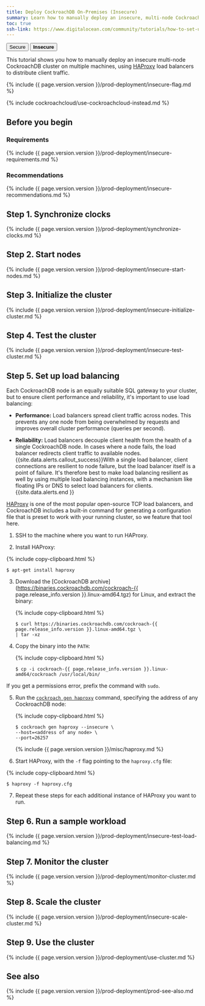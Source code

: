 ```yaml
---
title: Deploy CockroachDB On-Premises (Insecure)
summary: Learn how to manually deploy an insecure, multi-node CockroachDB cluster on multiple machines.
toc: true
ssh-link: https://www.digitalocean.com/community/tutorials/how-to-set-up-ssh-keys--2
---
```


<div class="filters filters-big clearfix">
  <a href="deploy-cockroachdb-on-premises.html"><button class="filter-button">Secure</button></a>
  <a href="deploy-cockroachdb-on-premises-insecure.html"><button class="filter-button current"><strong>Insecure</strong></button></a>
</div>

This tutorial shows you how to manually deploy an insecure multi-node CockroachDB cluster on multiple machines, using [HAProxy](http://www.haproxy.org/) load balancers to distribute client traffic.

{% include {{ page.version.version }}/prod-deployment/insecure-flag.md %}

{% include cockroachcloud/use-cockroachcloud-instead.md %}

## Before you begin

### Requirements

{% include {{ page.version.version }}/prod-deployment/insecure-requirements.md %}

### Recommendations

{% include {{ page.version.version }}/prod-deployment/insecure-recommendations.md %}

## Step 1. Synchronize clocks

{% include {{ page.version.version }}/prod-deployment/synchronize-clocks.md %}

## Step 2. Start nodes

{% include {{ page.version.version }}/prod-deployment/insecure-start-nodes.md %}

## Step 3. Initialize the cluster

{% include {{ page.version.version }}/prod-deployment/insecure-initialize-cluster.md %}

## Step 4. Test the cluster

{% include {{ page.version.version }}/prod-deployment/insecure-test-cluster.md %}

## Step 5. Set up load balancing

Each CockroachDB node is an equally suitable SQL gateway to your cluster, but to ensure client performance and reliability, it's important to use load balancing:

- **Performance:** Load balancers spread client traffic across nodes. This prevents any one node from being overwhelmed by requests and improves overall cluster performance (queries per second).

- **Reliability:** Load balancers decouple client health from the health of a single CockroachDB node. In cases where a node fails, the load balancer redirects client traffic to available nodes.
  {{site.data.alerts.callout_success}}With a single load balancer, client connections are resilient to node failure, but the load balancer itself is a point of failure. It's therefore best to make load balancing resilient as well by using multiple load balancing instances, with a mechanism like floating IPs or DNS to select load balancers for clients.{{site.data.alerts.end }}

[HAProxy](http://www.haproxy.org/) is one of the most popular open-source TCP load balancers, and CockroachDB includes a built-in command for generating a configuration file that is preset to work with your running cluster, so we feature that tool here.

1. SSH to the machine where you want to run HAProxy.

2. Install HAProxy:

  {% include copy-clipboard.html %}
  ~~~ shell
  $ apt-get install haproxy
  ~~~

3. Download the [CockroachDB archive](https://binaries.cockroachdb.com/cockroach-{{ page.release_info.version }}.linux-amd64.tgz) for Linux, and extract the binary:

    {% include copy-clipboard.html %}
    ~~~ shell
    $ curl https://binaries.cockroachdb.com/cockroach-{{ page.release_info.version }}.linux-amd64.tgz \
    | tar -xz
    ~~~

4. Copy the binary into the `PATH`:

    {% include copy-clipboard.html %}
    ~~~ shell
    $ cp -i cockroach-{{ page.release_info.version }}.linux-amd64/cockroach /usr/local/bin/
    ~~~

  If you get a permissions error, prefix the command with `sudo`.

5. Run the [`cockroach gen haproxy`](cockroach-gen.html) command, specifying the address of any CockroachDB node:

    {% include copy-clipboard.html %}
    ~~~ shell
    $ cockroach gen haproxy --insecure \
    --host=<address of any node> \
    --port=26257
    ~~~

      {% include {{ page.version.version }}/misc/haproxy.md %}

6. Start HAProxy, with the `-f` flag pointing to the `haproxy.cfg` file:

  {% include copy-clipboard.html %}
  ~~~ shell
  $ haproxy -f haproxy.cfg
  ~~~

7. Repeat these steps for each additional instance of HAProxy you want to run.

## Step 6. Run a sample workload

{% include {{ page.version.version }}/prod-deployment/insecure-test-load-balancing.md %}

## Step 7. Monitor the cluster

{% include {{ page.version.version }}/prod-deployment/monitor-cluster.md %}

## Step 8. Scale the cluster

{% include {{ page.version.version }}/prod-deployment/insecure-scale-cluster.md %}

## Step 9. Use the cluster

{% include {{ page.version.version }}/prod-deployment/use-cluster.md %}

## See also

{% include {{ page.version.version }}/prod-deployment/prod-see-also.md %}

